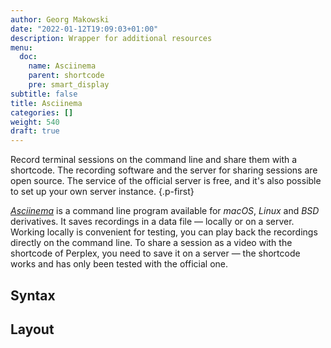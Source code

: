 ```yaml
---
author: Georg Makowski
date: "2022-01-12T19:09:03+01:00"
description: Wrapper for additional resources
menu:
  doc:
    name: Asciinema
    parent: shortcode
    pre: smart_display
subtitle: false
title: Asciinema
categories: []
weight: 540
draft: true
---
```


Record terminal sessions on the command line and share them with a shortcode. The recording software and the server for sharing sessions are open source. The service of the official server is free, and it's also possible to set up your own server instance.
{.p-first} <!--more-->

[_Asciinema_](https://asciinema.org) is a command line program available for _macOS_, _Linux_ and _BSD_ derivatives. It saves recordings in a data file — locally or on a server. Working locally is convenient for testing, you can play back the recordings directly on the command line. To share a session as a video with the shortcode of Perplex, you need to save it on a server — the shortcode works and has only been tested with the official one.

## Syntax

## Layout
